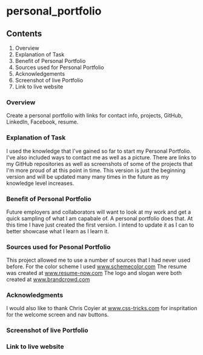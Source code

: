 # personal_portfolio

## Contents
1. Overview
2. Explanation of Task
3. Benefit of Personal Portfolio
4. Sources used for Personal Portfolio
5. Acknowledgements
6. Screenshot of live Portfolio
7. Link to live website


### Overview
Create a personal portfolio with links for contact info, projects, GitHub, LinkedIn, Facebook, resume.  


### Explanation of Task
I used the knowledge that I've gained so far to start my Personal Portfolio.  I've also included ways to contact me as well as a picture.  There are links to my GitHub repositories as well as screenshots of some of the projects that I'm more proud of at this point in time.  This version is just the beginning version and will be updated many many times in the future as my knowledge level increases.

### Benefit of Personal Portfolio
Future employers and collaborators will want to look at my work and get a quick sampling of what I am capabale of. A personal portfolio does that.  At this time I have just created the first version. I intend to update it as I can to better showcase what I learn as I learn it.  

### Sources used for Pesonal Portfolio
This project allowed me to use a number of sources that I had never used before.
    For the color scheme I used www.schemecolor.com
    The resume was created at www.resume-now.com
    The logo and slogan were both created at www.brandcrowd.com


### Acknowledgments
I would also like to thank Chris Coyier at www.css-tricks.com for inspritation for the welcome screen and nav buttons.

### Screenshot of live Portfolio




### Link to live website











